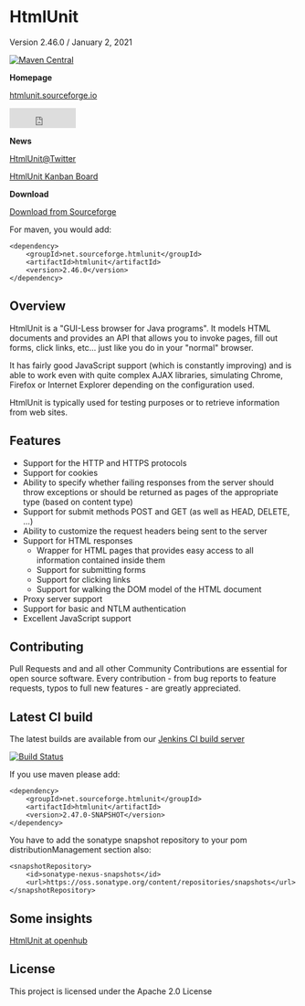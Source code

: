 # HtmlUnit

Version 2.46.0 / January 2, 2021

[![Maven Central](https://maven-badges.herokuapp.com/maven-central/net.sourceforge.htmlunit/htmlunit/badge.svg)](https://maven-badges.herokuapp.com/maven-central/net.sourceforge.htmlunit/htmlunit)

**Homepage**

[htmlunit.sourceforge.io][4]

<iframe src="https://github.com/sponsors/rbri/button" title="Sponsor rbri" height="35" width="116" style="border: 0;"></iframe>

**News**

[HtmlUnit@Twitter][3]

[HtmlUnit Kanban Board][6]

**Download**

[Download from Sourceforge][1]

For maven, you would add:

    <dependency>
        <groupId>net.sourceforge.htmlunit</groupId>
        <artifactId>htmlunit</artifactId>
        <version>2.46.0</version>
    </dependency>

Overview
--------
HtmlUnit is a "GUI-Less browser for Java programs". It models HTML documents and provides an API that allows you to invoke pages, fill out forms, click links, etc... just like you do in your "normal" browser.

It has fairly good JavaScript support (which is constantly improving) and is able to work even with quite complex AJAX libraries, simulating Chrome, Firefox or Internet Explorer depending on the configuration used.

HtmlUnit is typically used for testing purposes or to retrieve information from web sites.

Features
--------
* Support for the HTTP and HTTPS protocols
* Support for cookies
* Ability to specify whether failing responses from the server should throw exceptions or should be returned as pages of the appropriate type (based on content type)
* Support for submit methods POST and GET (as well as HEAD, DELETE, ...)
* Ability to customize the request headers being sent to the server
* Support for HTML responses
  * Wrapper for HTML pages that provides easy access to all information contained inside them
  * Support for submitting forms
  * Support for clicking links
  * Support for walking the DOM model of the HTML document
* Proxy server support
* Support for basic and NTLM authentication
* Excellent JavaScript support


Contributing
--------
Pull Requests and and all other Community Contributions are essential for open source software.
Every contribution - from bug reports to feature requests, typos to full new features - are greatly appreciated.

Latest CI build
--------
The latest builds are available from our
[Jenkins CI build server][2]

[![Build Status](https://jenkins.wetator.org/buildStatus/icon?job=HtmlUnit+-+Headless)](https://jenkins.wetator.org/job/HtmlUnit%20-%20Headless/)

If you use maven please add:

    <dependency>
        <groupId>net.sourceforge.htmlunit</groupId>
        <artifactId>htmlunit</artifactId>
        <version>2.47.0-SNAPSHOT</version>
    </dependency>

You have to add the sonatype snapshot repository to your pom distributionManagement section also:

    <snapshotRepository>
        <id>sonatype-nexus-snapshots</id>
        <url>https://oss.sonatype.org/content/repositories/snapshots</url>
    </snapshotRepository>

Some insights
--------
[HtmlUnit at openhub][5]

License
--------

This project is licensed under the Apache 2.0 License


[1]: https://sourceforge.net/projects/htmlunit/files/htmlunit/2.46.0/ "HtmlUnit on sourceforge"
[2]: https://jenkins.wetator.org/job/HtmlUnit%20-%20Headless/ "HtmlUnit CI"
[3]: https://twitter.com/HtmlUnit "https://twitter.com/HtmlUnit"
[4]: https://htmlunit.sourceforge.io/ "https://htmlunit.sourceforge.io/"
[5]: https://www.openhub.net/p/HtmlUnit "https://www.openhub.net/p/HtmlUnit"
[6]: https://github.com/HtmlUnit/htmlunit/projects/1 "https://github.com/HtmlUnit/htmlunit/projects/1"
